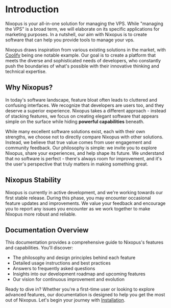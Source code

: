 # Introduction

Nixopus is your all-in-one solution for managing the VPS. While "managing the VPS" is a broad term, we will elaborate on its specific applications for marketing purposes. In a nutshell, our aim with Nixopus is to create software that can help you provide tools to manage your vps.

Nixopus draws inspiration from various existing solutions in the market, with [Coolify](https://coolify.io/) being one notable example. Our goal is to create a platform that meets the diverse and sophisticated needs of developers, who constantly push the boundaries of what's possible with their innovative thinking and technical expertise.

## Why Nixopus?

In today's software landscape, feature bloat often leads to cluttered and confusing interfaces. We recognize that developers are users too, and they deserve a superior experience. Nixopus takes a different approach - instead of stacking features, we focus on creating elegant software that appears simple on the surface while hiding **powerful capabilities** beneath.

While many excellent software solutions exist, each with their own strengths, we choose not to directly compare Nixopus with other solutions. Instead, we believe that true value comes from user engagement and community feedback. Our philosophy is simple: we invite you to explore Nixopus, share your experiences, and help shape its future. We understand that no software is perfect - there's always room for improvement, and it's the user's perspective that truly matters in making something great.

## Nixopus Stability

Nixopus is currently in active development, and we're working towards our first stable release. During this phase, you may encounter occasional feature updates and improvements. We value your feedback and encourage you to report any issues you encounter as we work together to make Nixopus more robust and reliable.

## Documentation Overview

This documentation provides a comprehensive guide to Nixopus's features and capabilities. You'll discover:
- The philosophy and design principles behind each feature
- Detailed usage instructions and best practices
- Answers to frequently asked questions
- Insights into our development roadmap and upcoming features
- Our vision for continuous improvement and evolution

Ready to dive in? Whether you're a first-time user or looking to explore advanced features, our documentation is designed to help you get the most out of Nixopus. Let's begin your journey with [Installation](/install/index.md).